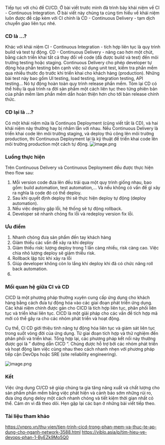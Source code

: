 Tiếp tục với chủ đề CI/CD. Ở bài viết trước mình đã trình bày khái niệm về CI - Continuous Integration. Ở bài viết này chúng ta cùng tìm hiểu về khái niệm luôn được đề cập kèm với CI chính là CD - Continuous Delivery - tạm dịch chuyển giao liên tục nhé.

### CD là ...?
Khác với khái niệm CI - Continuous Integration - tích hợp liên tục là quy trình build và test tự động. CD - Continuous Delivery - nâng cao hơn một chút, bằng cách triển khai tất cả thay đổi về code (đã được build và test) đến môi trường testing hoặc staging. Continuous Delivery cho phép developer tự động hóa phần testing bên cạnh việc sử dụng unit test, kiểm tra phần mềm qua nhiều thước đo trước khi triển khai cho khách hàng (production). Những bài test này bao gồm UI testing, load testing, integration testing, API testing... Nó tự động hoàn toàn quy trình release phần mềm. 
Tóm lại CD có thể hiểu là quá trình ra đời sản phầm một cách liên tục theo từng phiên bản của phần mềm làm phần mềm dần hoàn thiện hơn cho tới bản release chính thức.

### CD lại là ...?
Có một khái niệm nữa là Continuos Deployment (cũng viết tắt là CD), và hai khái niệm này thường hay bị nhầm lẫn với nhau. Nếu Continuous Delivery là triển khai code lên môi trường staging, và deploy thủ công lên môi trường production, thì Continuous Deployment lại là kỹ thuật để triển khai code lên môi trường production một cách tự động.
![image.png](https://images.viblo.asia/20c57991-2187-4658-b4b5-a1b16c055669.png)

### Luồng thực hiện
Trên Continuous Delivery và Continuous Deployment đều được thực hiện theo flow sau:
1. Mỗi version code đưa lên đều trải qua một quy trình giống nhau, bao gồm: build automation, test automation,… Và nếu không có vấn đề gì xảy ra nghĩa là code đó có thể deploy.
2. Sau khi quyết định deploy thì sẽ thực hiện deploy tự động (deploy automation).
3. Nếu việc deploy gặp lỗi, hệ thống sẽ tự động rollback.
4. Developer sẽ nhanh chóng fix lỗi và redeploy version fix lỗi.

### Ưu điểm
1. Nhanh chóng đưa sản phẩm đến tay khách hàng
2. Giảm thiếu các vấn đề xảy ra khi deploy
3. Giảm thiếu risk: lượng deploy trong 1 lần càng nhiều, risk càng cao. Việc chia nhỏ lượng deploy sẽ giảm thiểu risk.
4. Rollback lập tức khi xảy ra lỗi
5. Giúp developer không còn lo lắng khi deploy khi đã có chức năng roll back automation.
6. 
### Mối quan hệ giữa CI và CD
CICD là một phương pháp thường xuyên cung cấp ứng dụng cho khách hàng bằng cách đưa tự động hóa vào các giai đoạn phát triển ứng dụng. Các khái niệm chính được gán cho CICD là tích hợp liên tục, phân phối liên tục và triển khai liên tục. CICD là một giải pháp cho các vấn đề tích hợp mã mới có thể gây ra cho các nhóm phát triển và hoạt động.

Cụ thể, CI CD giới thiệu tính năng tự động hóa liên tục và giám sát liên tục trong suốt vòng đời của ứng dụng.  Từ giai đoạn tích hợp và thử nghiệm đến phân phối và triển khai. Tổng hợp lại, các phương pháp kết nối này thường được gọi là ” đường dẫn CICD “. Chúng được hỗ trợ bởi các nhóm phát triển và hoạt động làm việc cùng nhau theo cách nhanh nhẹn với phương pháp tiếp cận DevOps hoặc SRE (site reliability engineering).

![image.png](https://images.viblo.asia/caf5d775-c1bf-4829-be29-bdb494df3996.png)

### Kết
Việc ứng dụng CI/CD sẽ giúp chúng ta gia tăng năng xuất và chất lượng cho sản phẩm phần mềm bằng việc phát hiện và cảnh báo sớm những rủi ro, đưa ứng dụng deloy một cách nhanh chóng và tiết kiệm thời gian nhất có thể. 
Cám ơn vì đã theo dõi. Hẹn gặp lại các bạn ở những bài viết tiếp theo.

### Tài liệu tham khảo

https://vnpro.vn/thu-vien/tien-trinh-cicd-trong-phan-mem-va-thuc-te-ap-dung-cho-nganh-network-3588.html
https://viblo.asia/p/tim-hieu-ve-devops-phan-1-ByEZk9Mo5Q0